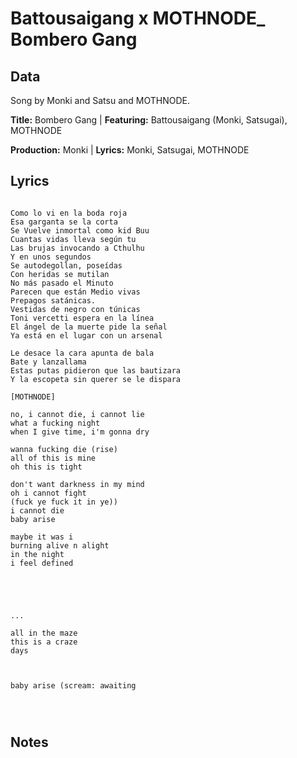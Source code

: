 # Battousaigang x MOTHNODE_ Bombero Gang

## Data

Song by Monki and Satsu and MOTHNODE.

**Title:** Bombero Gang | **Featuring:** Battousaigang (Monki, Satsugai), MOTHNODE

**Production:** Monki | **Lyrics:** Monki, Satsugai, MOTHNODE

## Lyrics

```

Como lo vi en la boda roja
Esa garganta se la corta
Se Vuelve inmortal como kid Buu
Cuantas vidas lleva según tu
Las brujas invocando a Cthulhu
Y en unos segundos
Se autodegollan, poseídas
Con heridas se mutilan
No más pasado el Minuto
Parecen que están Medio vivas
Prepagos satánicas. 
Vestidas de negro con túnicas
Toni vercetti espera en la línea
El ángel de la muerte pide la señal
Ya está en el lugar con un arsenal

Le desace la cara apunta de bala
Bate y lanzallama 
Estas putas pidieron que las bautizara
Y la escopeta sin querer se le dispara

[MOTHNODE]

no, i cannot die, i cannot lie
what a fucking night
when I give time, i'm gonna dry

wanna fucking die (rise)
all of this is mine
oh this is tight

don't want darkness in my mind
oh i cannot fight
(fuck ye fuck it in ye))
i cannot die
baby arise

maybe it was i
burning alive n alight
in the night
i feel defined





...

all in the maze
this is a craze
days



baby arise (scream: awaiting




```
## Notes

